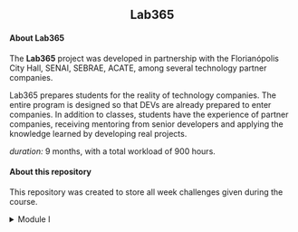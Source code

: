 <div>
  <h2 align="center">Lab365</h2>
</div>
<div>
  <h4>About Lab365</h4>
  <p>The <b>Lab365</b> project was developed in partnership with the Florianópolis City Hall, SENAI, SEBRAE, ACATE, among several technology partner companies.</p>
  <p>Lab365 prepares students for the reality of technology companies. The entire program is designed so that DEVs are already prepared to enter companies. In addition to classes, students have the experience of partner companies, receiving mentoring from senior developers and applying the knowledge learned by developing real projects.
</p>
<p><i>duration: </i>9 months, with a total workload of 900 hours.</p>
</div>
<div>
  <h4>About this repository</h4>
  <p>
    This repository was created to store all week challenges given during the course.
  </p>
</div>

<details>
  <summary>Module I</summary>
  <table>
    <thead>
      <tr>
        <th>
          Week
        </th>
        <th>Period</th>
        <th>Link</th>
      </tr>
    </thead>
    <tbody>
      <tr>
        <td align="center">01</td>
        <td>30/jan - 03/feb</td>
        <td><a href="./mod-01/semana-01">Link</a></td>
      </tr>
    <tbody>
      <tr>
        <td align="center">02</td>
        <td>06/feb - 10/feb</td>
        <td><a href="./mod-01/semana-02">Link</a></td>
      </tr>
    </tbody>
  </table>
</details>

